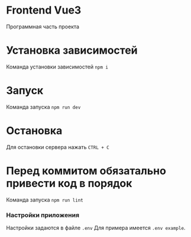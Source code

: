# Frontend Vue3
Программная часть проекта

# Установка зависимостей
Команда установки зависимостей  `npm i`

# Запуск
Команда запуска `npm run dev`

# Остановка
Для остановки сервера нажать `CTRL + C`

# Перед коммитом обязатально привести код в порядок
Команда запуска `npm run lint`

### Настройки приложения

Настройки задаются в файле `.env` Для примера имеется `.env example`.